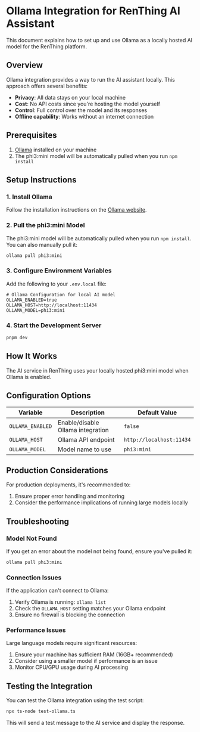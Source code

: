 # Ollama Integration for RenThing AI Assistant

This document explains how to set up and use Ollama as a locally hosted AI model for the RenThing platform.

## Overview

Ollama integration provides a way to run the AI assistant locally. This approach offers several benefits:

- **Privacy**: All data stays on your local machine
- **Cost**: No API costs since you're hosting the model yourself
- **Control**: Full control over the model and its responses
- **Offline capability**: Works without an internet connection

## Prerequisites

1. [Ollama](https://ollama.com/) installed on your machine
2. The phi3:mini model will be automatically pulled when you run `npm install`

## Setup Instructions

### 1. Install Ollama

Follow the installation instructions on the [Ollama website](https://ollama.com/).

### 2. Pull the phi3:mini Model

The phi3:mini model will be automatically pulled when you run `npm install`. You can also manually pull it:

```bash
ollama pull phi3:mini
```

### 3. Configure Environment Variables

Add the following to your `.env.local` file:

```env
# Ollama Configuration for local AI model
OLLAMA_ENABLED=true
OLLAMA_HOST=http://localhost:11434
OLLAMA_MODEL=phi3:mini
```

### 4. Start the Development Server

```bash
pnpm dev
```

## How It Works

The AI service in RenThing uses your locally hosted phi3:mini model when Ollama is enabled.

## Configuration Options

| Variable | Description | Default Value |
|----------|-------------|---------------|
| `OLLAMA_ENABLED` | Enable/disable Ollama integration | `false` |
| `OLLAMA_HOST` | Ollama API endpoint | `http://localhost:11434` |
| `OLLAMA_MODEL` | Model name to use | `phi3:mini` |

## Production Considerations

For production deployments, it's recommended to:

1. Ensure proper error handling and monitoring
2. Consider the performance implications of running large models locally

## Troubleshooting

### Model Not Found

If you get an error about the model not being found, ensure you've pulled it:

```bash
ollama pull phi3:mini
```

### Connection Issues

If the application can't connect to Ollama:

1. Verify Ollama is running: `ollama list`
2. Check the `OLLAMA_HOST` setting matches your Ollama endpoint
3. Ensure no firewall is blocking the connection

### Performance Issues

Large language models require significant resources:

1. Ensure your machine has sufficient RAM (16GB+ recommended)
2. Consider using a smaller model if performance is an issue
3. Monitor CPU/GPU usage during AI processing

## Testing the Integration

You can test the Ollama integration using the test script:

```bash
npx ts-node test-ollama.ts
```

This will send a test message to the AI service and display the response.